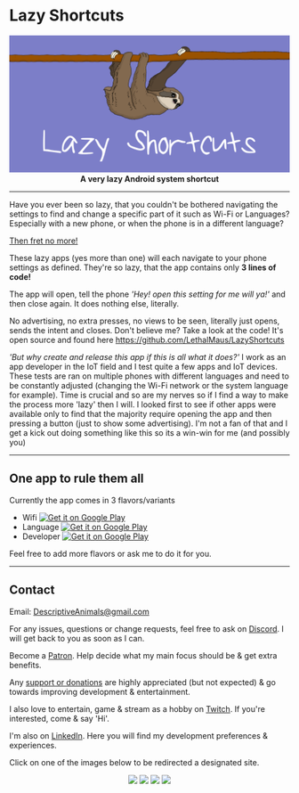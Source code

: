 # Lazy Shortcuts

<p align="center">
  <img src="https://github.com/LethalMaus/LazyShortcuts/blob/main/play_store/banner.png"><br>
  <b>A very lazy Android system shortcut</b>
</p>

---

Have you ever been so lazy, that you couldn't be bothered navigating the settings to find and change a specific part of it such as Wi-Fi or Languages? Especially with a new phone, or when the phone is in a different language?

<u>Then fret no more!</u>

These lazy apps (yes more than one) will each navigate to your phone settings as defined. They're so lazy, that the app contains only <b>3 lines of code!</b>

The app will open, tell the phone <i>'Hey! open this setting for me will ya!'</i> and then close again. It does nothing else, literally.

No advertising, no extra presses, no views to be seen, literally just opens, sends the intent and closes. Don't believe me? Take a look at the code! It's open source and found here https://github.com/LethalMaus/LazyShortcuts

<i>'But why create and release this app if this is all what it does?'</i>
I work as an app developer in the IoT field and I test quite a few apps and IoT devices. These tests are ran on multiple phones with different languages and need to be constantly adjusted (changing the Wi-Fi network or the system language for example). Time is crucial and so are my nerves so if I find a way to make the process more 'lazy' then I will. 
I looked first to see if other apps were available only to find that the majority require opening the app and then pressing a button (just to show some advertising). I'm not a fan of that and I get a kick out doing something like this so its a win-win for me (and possibly you)

---

## One app to rule them all

Currently the app comes in 3 flavors/variants
 * Wifi <a href='https://play.google.com/store/apps/details?id=com.lethalmaus.lazy_shorcuts.wifi'><img height='50px' alt='Get it on Google Play' src='https://play.google.com/intl/en_us/badges/static/images/badges/en_badge_web_generic.png'/></a>
 * Language <a href='https://play.google.com/store/apps/details?id=com.lethalmaus.lazy_shorcuts.language'><img height='50px' alt='Get it on Google Play' src='https://play.google.com/intl/en_us/badges/static/images/badges/en_badge_web_generic.png'/></a>
 * Developer <a href='https://play.google.com/store/apps/details?id=com.lethalmaus.lazy_shorcuts.developer'><img height='50px' alt='Get it on Google Play' src='https://play.google.com/intl/en_us/badges/static/images/badges/en_badge_web_generic.png'/></a>
 
Feel free to add more flavors or ask me to do it for you.

---

## Contact

Email: [DescriptiveAnimals@gmail.com](mailto:DescriptiveAnimals@gmail.com?subject=[GitHub]%20StreamingYorkie)

For any issues, questions or change requests, feel free to ask on [Discord](https://discord.gg/Q59afsq). I will get back to you as soon as I can.

Become a [Patron](https://www.patreon.com/LethalMaus). Help decide what my main focus should be & get extra benefits.

Any [support or donations](https://paypal.me/JamesCullimore/2,50) are highly appreciated (but not expected) & go towards improving development & entertainment.

I also love to entertain, game & stream as a hobby on [Twitch](https://www.twitch.tv/lethalmaus). If you're interested, come & say 'Hi'.

I'm also on [LinkedIn](https://www.linkedin.com/in/james-cullimore-042ab397/). Here you will find my development preferences & experiences.

Click on one of the images below to be redirected a designated site.

<p align="center">
  <a href="https://discord.gg/Q59afsq"><img src="https://lethalmaus.github.io/StreamingYorkie/streaming_yorkie/src/main/res/drawable/discord.webp" height="60"></a>
  <a href="https://www.twitch.tv/lethalmaus"><img src="https://lethalmaus.github.io/StreamingYorkie/streaming_yorkie/src/main/res/drawable/twitch.webp" height="60"></a>
  <a href="https://www.patreon.com/LethalMaus"><img src="https://lethalmaus.github.io/StreamingYorkie/streaming_yorkie/src/main/res/drawable/patreon.webp" height="60"></a>
  <a href="https://paypal.me/JamesCullimore/2,50"><img src="https://lethalmaus.github.io/StreamingYorkie/streaming_yorkie/src/main/res/drawable/paypal.webp" height="60"></a>
</p>
